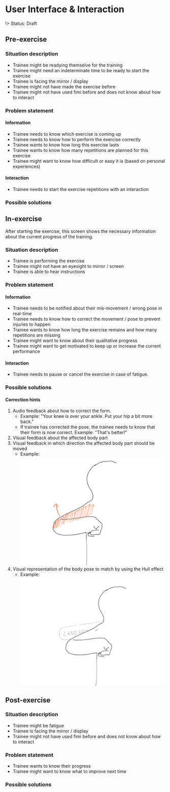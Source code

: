 # User Interface & Interaction
!> Status: Draft

## Pre-exercise

### Situation description
- Trainee might be readying themselve for the training
- Trainee might need an indeterminate time to be ready to start the exercise
- Trainee is facing the mirror / display
- Trainee might not have made the exercise before 
- Trainee might not have used fimi before and does not know about how to interact

### Problem statement
#### Information
- Trainee needs to know which exercise is coming up
- Trainee needs to know how to perform the exercise correctly
- Trainee wants to know how long this exercise lasts
- Trainee wants to know how many repetitions are planned for this exercise
- Trainee might want to know how difficult or easy it is (based on personal experiences)

#### Interaction 
- Trainee needs to start the exercise repetitions with an interaction

### Possible solutions

## In-exercise
After starting the exercise, this screen shows the necessary information about the current progress of the training.

### Situation description
- Trainee is performing the exercise
- Trainee might not have an eyesight to mirror / screen
- Trainee is able to hear instructions 

### Problem statement
#### Information
- Trainee needs to be notified about their mis-movement / wrong pose in real-time
- Trainee needs to know how to correct the movement / pose to prevent injuries to happen
- Trainee wants to know how long the exercise remains and how many repetitions are missing
- Trainee might want to know about their qualitative progress
- Trainee might want to get motivated to keep up or increase the current performance 

#### Interaction
- Trainee needs to pause or cancel the exercise in case of fatigue.

### Possible solutions

#### Correction hints

1. Audio feedback about how to correct the form. 
	- Example: "Your knee is over your ankle. Put your hip a bit more back."
	- If trainee has corrected the pose, the trainee needs to know that their form is now correct. Example: "That's better!"
2. Visual feedback about the affected body part 
3. Visual feedback in which direction the affected body part should be moved
	- Example: ![Marking of pose with arrow](_media/marking_with_arrow.png ':size=50%')
3. Visual representation of the body pose to match by using the Hull effect
	- Example: ![Hull effect](_media/hull_effect.png ':size=50%')

## Post-exercise

### Situation description
- Trainee might be fatigue
- Trainee is facing the mirror / display
- Trainee might not have used fimi before and does not know about how to interact

### Problem statement
- Trainee wants to know their progress
- Trainee might want to know what to improve next time

### Possible solutions